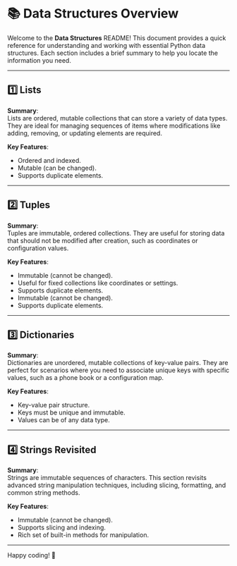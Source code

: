 # 📚 Data Structures Overview

Welcome to the **Data Structures** README! This document provides a quick reference for understanding and working with essential Python data structures. Each section includes a brief summary to help you locate the information you need.

---

## 1️⃣ Lists
**Summary**:  
Lists are ordered, mutable collections that can store a variety of data types. They are ideal for managing sequences of items where modifications like adding, removing, or updating elements are required.

**Key Features**:  
- Ordered and indexed.
- Mutable (can be changed).
- Supports duplicate elements.

---

## 2️⃣ Tuples
**Summary**:  
Tuples are immutable, ordered collections. They are useful for storing data that should not be modified after creation, such as coordinates or configuration values.

**Key Features**:  
- Immutable (cannot be changed).
- Useful for fixed collections like coordinates or settings.
- Supports duplicate elements.
- Immutable (cannot be changed).
- Supports duplicate elements.

---

## 3️⃣ Dictionaries
**Summary**:  
Dictionaries are unordered, mutable collections of key-value pairs. They are perfect for scenarios where you need to associate unique keys with specific values, such as a phone book or a configuration map.

**Key Features**:  
- Key-value pair structure.
- Keys must be unique and immutable.
- Values can be of any data type.

---

## 4️⃣ Strings Revisited
**Summary**:  
Strings are immutable sequences of characters. This section revisits advanced string manipulation techniques, including slicing, formatting, and common string methods.

**Key Features**:  
- Immutable (cannot be changed).
- Supports slicing and indexing.
- Rich set of built-in methods for manipulation.

---

Happy coding! 🚀